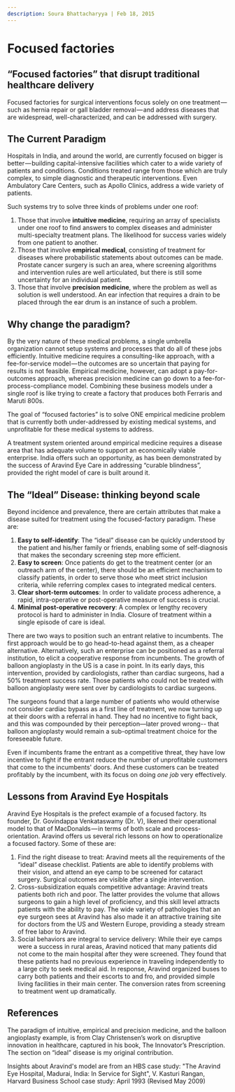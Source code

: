 ```yaml
---
description: Soura Bhattacharyya | Feb 18, 2015
---
```


# Focused factories

## “Focused factories” that disrupt traditional healthcare delivery

Focused factories for surgical interventions focus solely on one treatment — such as hernia repair or gall bladder removal — and address diseases that are widespread, well-characterized, and can be addressed with surgery.

## The Current Paradigm

Hospitals in India, and around the world, are currently focused on bigger is better — building capital-intensive facilities which cater to a wide variety of patients and conditions. Conditions treated range from those which are truly complex, to simple diagnostic and therapeutic interventions. Even Ambulatory Care Centers, such as Apollo Clinics, address a wide variety of patients.

Such systems try to solve three kinds of problems under one roof:

1. Those that involve **intuitive medicine**, requiring an array of specialists under one roof to find answers to complex diseases and administer multi-specialty treatment plans. The likelihood for success varies widely from one patient to another.
2. Those that involve **empirical medical**, consisting of treatment for diseases where probabilistic statements about outcomes can be made. Prostate cancer surgery is such an area, where screening algorithms and intervention rules are well articulated, but there is still some uncertainty for an individual patient.
3. Those that involve **precision medicine**, where the problem as well as solution is well understood. An ear infection that requires a drain to be placed through the ear drum is an instance of such a problem.

## Why change the paradigm?

By the very nature of these medical problems, a single umbrella organization cannot setup systems and processes that do all of these jobs efficiently. Intuitive medicine requires a consulting-like approach, with a fee-for-service model — the outcomes are so uncertain that paying for results is not feasible. Empirical medicine, however, can adopt a pay-for-outcomes approach, whereas precision medicine can go down to a fee-for-process-compliance model. Combining these business models under a single roof is like trying to create a factory that produces both Ferraris and Maruti 800s.

The goal of “focused factories” is to solve ONE empirical medicine problem that is currently both under-addressed by existing medical systems, and unprofitable for these medical systems to address.

A treatment system oriented around empirical medicine requires a disease area that has adequate volume to support an economically viable enterprise. India offers such an opportunity, as has been demonstrated by the success of Aravind Eye Care in addressing “curable blindness”, provided the right model of care is built around it.

## The “Ideal” Disease: thinking beyond scale

Beyond incidence and prevalence, there are certain attributes that make a disease suited for treatment using the focused-factory paradigm. These are:

1. **Easy to self-identify**: The “ideal” disease can be quickly understood by the patient and his/her family or friends, enabling some of self-diagnosis that makes the secondary screening step more efficient.
2. **Easy to screen**: Once patients do get to the treatment center (or an outreach arm of the center), there should be an efficient mechanism to classify patients, in order to serve those who meet strict inclusion criteria, while referring complex cases to integrated medical centers.
3. **Clear short-term outcomes**: In order to validate process adherence, a rapid, intra-operative or post-operative measure of success is crucial.
4. **Minimal post-operative recovery**: A complex or lengthy recovery protocol is hard to administer in India. Closure of treatment within a single episode of care is ideal.

There are two ways to position such an entrant relative to incumbents. The first approach would be to go head-to-head against them, as a cheaper alternative. Alternatively, such an enterprise can be positioned as a referral institution, to elicit a cooperative response from incumbents. The growth of balloon angioplasty in the US is a case in point. In its early days, this intervention, provided by cardiologists, rather than cardiac surgeons, had a 50% treatment success rate. Those patients who could not be treated with balloon angioplasty were sent over by cardiologists to cardiac surgeons.

The surgeons found that a large number of patients who would otherwise not consider cardiac bypass as a first line of treatment, we now turning up at their doors with a referral in hand. They had no incentive to fight back, and this was compounded by their perception—later proved wrong-- that balloon angioplasty would remain a sub-optimal treatment choice for the foreseeable future.

Even if incumbents frame the entrant as a competitive threat, they have low incentive to fight if the entrant reduce the number of unprofitable customers that come to the incumbents' doors. And these customers can be treated profitably by the incumbent, with its focus on doing _one job_ very effectively.

## Lessons from Aravind Eye Hospitals

Aravind Eye Hospitals is the prefect example of a focused factory. Its founder, Dr. Govindappa Venkataswamy (Dr. V), likened their operational model to that of MacDonalds — in terms of both scale and process-orientation. Aravind offers us several rich lessons on how to operationalize a focused factory. Some of these are:

1. Find the right disease to treat: Aravind meets all the requirements of the “ideal” disease checklist. Patients are able to identify problems with their vision, and attend an eye camp to be screened for cataract surgery. Surgical outcomes are visible after a single intervention.
2. Cross-subsidization equals competitive advantage: Aravind treats patients both rich and poor. The latter provides the volume that allows surgeons to gain a high level of proficiency, and this skill level attracts patients with the ability to pay. The wide variety of pathologies that an eye surgeon sees at Aravind has also made it an attractive training site for doctors from the US and Western Europe, providing a steady stream of free labor to Aravind.
3. Social behaviors are integral to service delivery: While their eye camps were a success in rural areas, Aravind noticed that many patients did not come to the main hospital after they were screened. They found that these patients had no previous experience in traveling independently to a large city to seek medical aid. In response, Aravind organized buses to carry both patients and their escorts to and fro, and provided simple living facilities in their main center. The conversion rates from screening to treatment went up dramatically.

## References

The paradigm of intuitive, empirical and precision medicine, and the balloon angioplasty example, is from Clay Christensen’s work on disruptive innovation in healthcare, captured in his book, The Innovator’s Prescription. The section on “ideal” disease is my original contribution.

Insights about Aravind's model are from an HBS case study: "The Aravind Eye Hospital, Madurai, India: In Service for Sight", V. Kasturi Rangan, Harvard Business School case study: April 1993 (Revised May 2009)
